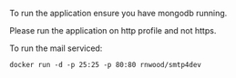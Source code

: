 To run the application ensure you have mongodb running. 

Please run the application on http profile and not https.

To run the mail serviced: 

	docker run -d -p 25:25 -p 80:80 rnwood/smtp4dev